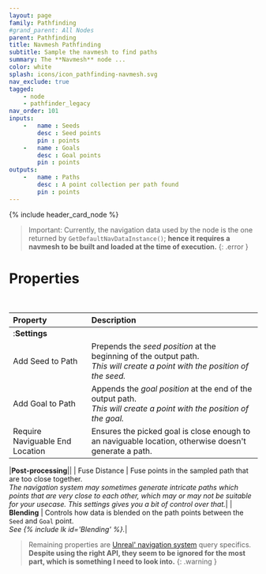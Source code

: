 ```yaml
---
layout: page
family: Pathfinding
#grand_parent: All Nodes
parent: Pathfinding
title: Navmesh Pathfinding
subtitle: Sample the navmesh to find paths
summary: The **Navmesh** node ...
color: white
splash: icons/icon_pathfinding-navmesh.svg
nav_exclude: true
tagged: 
    - node
    - pathfinder_legacy
nav_order: 101
inputs:
    -   name : Seeds
        desc : Seed points
        pin : points
    -   name : Goals
        desc : Goal points
        pin : points
outputs:
    -   name : Paths
        desc : A point collection per path found
        pin : points
---
```


{% include header_card_node %}

>Important: Currently, the navigation data used by the node is the one returned by `GetDefaultNavDataInstance()`; **hence it requires a navmesh to be built and loaded at the time of execution.**
{: .error }

# Properties
<br>

| Property       | Description          |
|:-------------|:------------------|
|:**Settings**||
| Add Seed to Path           | Prepends the *seed position* at the beginning of the output path.<br>*This will create a point with the position of the seed.* |
| Add Goal to Path           | Appends the *goal position* at the end of the output path.<br>*This will create a point with the position of the goal.* |
| Require Naviguable End Location           | Ensures the picked goal is close enough to an naviguable location, otherwise doesn't generate a path. |

|**Post-processing**||
| Fuse Distance          | Fuse points in the sampled path that are too close together.<br>*The navigation system may sometimes generate intricate paths which points that are very close to each other, which may or may not be suitable for your usecase. This settings gives you a bit of control over that.*|
| **Blending**          | Controls how data is blended on the path points between the `Seed` and `Goal` point.<br>*See {% include lk id='Blending' %}.*|

> Remaining properties are [Unreal' navigation system](https://docs.unrealengine.com/4.27/en-US/InteractiveExperiences/ArtificialIntelligence/NavigationSystem/) query specifics.
> **Despite using the right API, they seem to be ignored for the most part, which is something I need to look into.**
{: .warning }